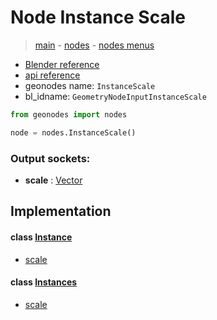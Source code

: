 # Node Instance Scale

> [main](../structure.md) - [nodes](nodes.md) - [nodes menus](nodes_menus.md)

- [Blender reference](https://docs.blender.org/manual/en/latest/modeling/geometry_nodes/instances/instance_scale.html)
- [api reference](https://docs.blender.org/api/current/bpy.types.GeometryNodeInputInstanceScale.html)
- geonodes name: `InstanceScale`
- bl_idname: `GeometryNodeInputInstanceScale`

```python
from geonodes import nodes

node = nodes.InstanceScale()
```

### Output sockets:

- **scale** : [Vector](Vector.md)

## Implementation

#### class [Instance](Instance.md)

 - [scale](Instance.md#scale-property)
#### class [Instances](Instances.md)

 - [scale](Instances.md#scale-property)
